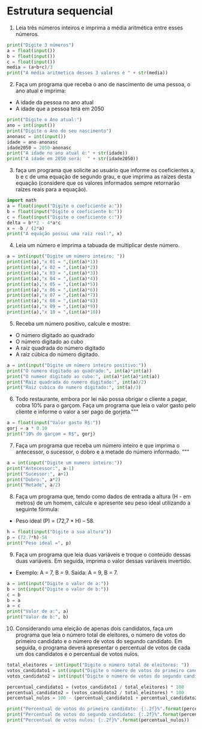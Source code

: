 
# Estrutura sequencial

1. Leia três números inteiros e imprima a média aritmética entre esses números.
```python
print("Digite 3 números")
a = float(input())
b = float(input())
c = float(input())
media = (a+b+c)/3
print("A média aritmetica desses 3 valores é " + str(media))
```
2. Faça um programa que receba o ano de nascimento de uma pessoa, o ano atual e imprima:
* A idade da pessoa no ano atual
* A idade que a pessoa terá em 2050

```python
print("Digite o Ano atual:")
ano = int(input())
print("Digite o Ano do seu nascimento")
anonasc = int(input())
idade = ano-anonasc
idade2050 = 2050-anonasc
print("A idade no ano atual é:" + str(idade))
print("A idade em 2050 será:  " + str(idade2050))
```
3. faça um programa que solicite ao usuário que informe os coeficientes a, b e c de uma equação de segundo grau, e que imprima as raízes desta equação (considere que os valores informados sempre retornarão raízes reais para a equação).
```python
import math
a = float(input("Digite o coeficiente a:"))
b = float(input("Digite o coeficiente b:"))
c = float(input("Digite o coeficiente c:"))
delta = b**2 - 4*a*c
x = -b / (2*a)
print("A equação possui uma raiz real:", x)
```
4. Leia um número e imprima a tabuada de multiplicar deste número. 
```python
a = int(input("Digite um número inteiro: "))
print(int(a),"x 01 = ",(int(a)*1))
print(int(a),"x 02 = ",(int(a)*2))
print(int(a),"x 03 = ",(int(a)*3))
print(int(a),"x 04 = ",(int(a)*4))
print(int(a),"x 05 = ",(int(a)*5))
print(int(a),"x 06 = ",(int(a)*6))
print(int(a),"x 07 = ",(int(a)*7))
print(int(a),"x 08 = ",(int(a)*8))
print(int(a),"x 09 = ",(int(a)*9))
print(int(a),"x 10 = ",(int(a)*10))
```
5. Receba um número positivo, calcule e mostre:
* O número digitado ao quadrado
* O número digitado ao cubo
* A raiz quadrada do número digitado
* A raiz cúbica do número digitado.

```python
a = int(input("Digite um número inteiro positivo:"))
print("O numero digitado ao quadrado:", int(a)*int(a))
print("O numeor digitado ao cubo:", int(a)*int(a)*int(a))
print("Raiz quadrada do numero digitado:", int(a)/2)
print("Raiz cubica do numero digitado:", int(a)/3)
```
6. Todo restaurante, embora por lei não possa obrigar o cliente a pagar, cobra 10% para o garçom. Faça um programa que leia o valor gasto pelo cliente e informe o valor a ser pago de gorjeta."""
```python
a = float(input("Valor gasto R$:"))
gorj = a * 0.10
print("10% do garçom = R$", gorj)
```
7. Faça um programa que receba um número inteiro e que imprima o antecessor, o sucessor, o dobro e a metade do número informado. """
```Python
a = int(input("Digite um numero inteiro:"))
print("Antecessor:", a-1)
print("Sucessor:", a+1)
print("Dobro:", a*2)
print("Metade", a/2)
```
8. Faça um programa que, tendo como dados de entrada a altura (H - em metros) de um homem, calcule e apresente seu peso ideal utilizando a seguinte fórmula: 
* Peso ideal (P) = (72,7 * H) – 58. 
```python
h = float(input("Digite a sua altura"))
p = (72.7*h)-58
print("Peso ideal =", p)
```
9. Faça um programa que leia duas variáveis e troque o conteúdo dessas duas variáveis. Em seguida, imprima o valor dessas variáveis invertido. 
* Exemplo: A = 7, B = 9. Saída: A = 9, B = 7.
```python
a = int(input("Digite o valor de a:"))
b = int(input("Digite o valor de b:"))
c = b
b = a
a = c
print("Valor de a:", a)
print("Valor de b:", b)
```
10. Considerando uma eleição de apenas dois candidatos, faça um programa que leia o número total de eleitores, o número de votos do primeiro candidato e o número de votos do segundo candidato. Em seguida, o programa deverá apresentar o percentual de votos de cada um dos candidatos e o percentual de votos nulos.

```python
total_eleitores = int(input("Digite o número total de eleitores: "))
votos_candidato1 = int(input("Digite o número de votos do primeiro candidato: "))
votos_candidato2 = int(input("Digite o número de votos do segundo candidato: "))

percentual_candidato1 = (votos_candidato1 / total_eleitores) * 100
percentual_candidato2 = (votos_candidato2 / total_eleitores) * 100
percentual_nulos = 100 - (percentual_candidato1 + percentual_candidato2)

print("Percentual de votos do primeiro candidato: {:.2f}%".format(percentual_candidato1))
print("Percentual de votos do segundo candidato: {:.2f}%".format(percentual_candidato2))
print("Percentual de votos nulos: {:.2f}%".format(percentual_nulos))
```
